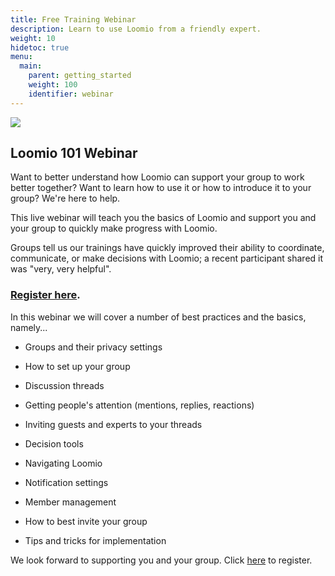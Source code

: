 ```yaml
---
title: Free Training Webinar
description: Learn to use Loomio from a friendly expert.
weight: 10
hidetoc: true
menu:
  main:
    parent: getting_started
    weight: 100
    identifier: webinar
---
```

![](/en/user_manual/getting_started/webinar/people_poll.png)

## Loomio 101 Webinar

Want to better understand how Loomio can support your group to work better together? Want to learn how to use it or how to introduce it to your group? We're here to help.

This live webinar will teach you the basics of Loomio and support you and your group to quickly make progress with Loomio.

Groups tell us our trainings have quickly improved their ability to coordinate, communicate, or make decisions with Loomio; a recent participant shared it was "very, very helpful".

### [Register here](/en/rsvp).

In this webinar we will cover a number of best practices and the basics, namely...

- Groups and their privacy settings

- How to set up your group

- Discussion threads

 - Getting people's attention (mentions, replies, reactions)

 - Inviting guests and experts to your threads

- Decision tools

- Navigating Loomio

- Notification settings

- Member management

- How to best invite your group

- Tips and tricks for implementation

We look forward to supporting you and your group. Click [here](/en/rsvp) to register.
